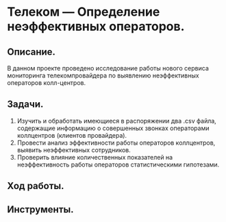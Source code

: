 # Телеком — Определение неэффективных операторов.

## Описание.

В данном проекте проведено исследование работы нового сервиса мониторинга телекомпровайдера по выявлению неэффективных операторов колл-центров.

## Задачи.

1. Изучить и обработать имеющиеся в распоряжении два .csv файла, содержащие информацию о совершенных звонках операторами коллцентров (клиентов провайдера).
2. Провести анализ эффективности работы операторов коллцентров, выявить неэффективных сотрудников.
3. Проверить влияние количественных показателей на неэффективность работы операторов статистическими гипотезами.

## Ход работы.

## Инструменты.

